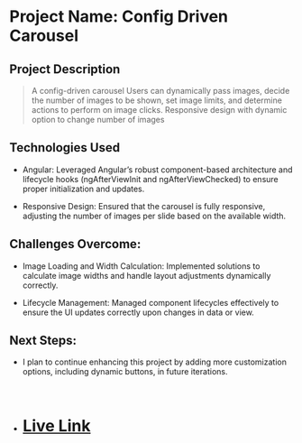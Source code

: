 # Project Name:  Config Driven Carousel

## Project Description

> A config-driven carousel
> Users can dynamically pass images, decide the number of images to be shown, set image limits, and determine actions to perform on image clicks.
> Responsive design with  dynamic option to change number of images
 

## Technologies Used

- Angular: Leveraged Angular’s robust component-based architecture and lifecycle hooks (ngAfterViewInit and ngAfterViewChecked) to ensure proper initialization and updates.

- Responsive Design: Ensured that the carousel is fully responsive, adjusting the number of images per slide based on the available width.


## Challenges Overcome:

- Image Loading and Width Calculation: Implemented solutions to calculate image widths and handle layout adjustments dynamically correctly.

- Lifecycle Management: Managed component lifecycles effectively to ensure the UI updates correctly upon changes in data or view.

##  Next Steps: 
- I plan to continue enhancing this project by adding more customization options, including dynamic buttons, in future iterations.

<br>


- # [Live Link](https://carousel-angular-zeta.vercel.app/)

